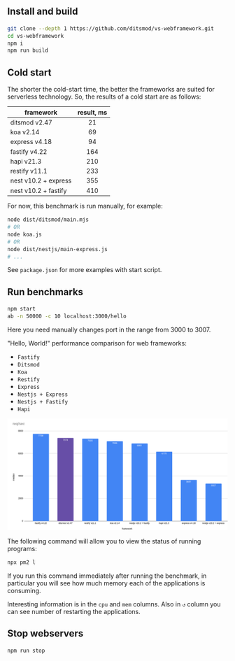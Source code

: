 ## Install and build

```bash
git clone --depth 1 https://github.com/ditsmod/vs-webframework.git
cd vs-webframework
npm i
npm run build
```

## Cold start

The shorter the cold-start time, the better the frameworks are suited for serverless technology. So, the results of a cold start are as follows:

| framework            | result, ms    |
|----------------------|:-------------:|
| ditsmod v2.47        |  21           |
| koa v2.14            |  69           |
| express v4.18        |  94           |
| fastify v4.22        |  164          |
| hapi v21.3           |  210          |
| restify v11.1        |  233          |
| nest v10.2 + express |  355          |
| nest v10.2 + fastify |  410          |

For now, this benchmark is run manually, for example:

```bash
node dist/ditsmod/main.mjs
# OR
node koa.js
# OR
node dist/nestjs/main-express.js
# ...
```

See `package.json` for more examples with start script.

## Run benchmarks

```bash
npm start
ab -n 50000 -c 10 localhost:3000/hello
```

Here you need manually changes port in the range from 3000 to 3007.

"Hello, World!" performance comparison for web frameworks:

- `Fastify`
- `Ditsmod`
- `Koa`
- `Restify`
- `Express`
- `Nestjs + Express`
- `Nestjs + Fastify`
- `Hapi`

![req-per-sec-frameworks.png](req-per-sec-frameworks.png)

The following command will allow you to view the status of running programs:

```bash
npx pm2 l
```

If you run this command immediately after running the benchmark, in particular you will see how much memory each of the applications is consuming.

Interesting information is in the `cpu` and `mem` columns. Also in `↺` column you can see number of restarting the applications.

## Stop webservers

```bash
npm run stop
```